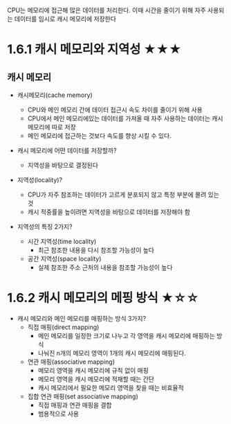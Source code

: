 CPU는 메모리에 접근해 많은 데이터를 처리한다. 이때 시간을 줄이기 위해 자주 사용되는 데이터를 임시로 캐시 메모리에 저장한다

# 1.6.1 캐시 메모리와 지역성 ★★★
## 캐시 메모리 
- 캐시메모리(cache memory)  
	- CPU와 메인 메모리 간에 데이터 접근시 속도 차이를 줄이기 위해 사용
	- CPU에서 메인 메모리에있는 데이터를 가져올 때 자주 사용하는 데이터는 캐시 메모리에 따로 저장
	- 메인 메모리에 접근하는 것보다 속도를 향상 시킬 수 있다.

- 캐시 메모리에 어떤 데이터를 저장할까?
	- 지역성을 바탕으로 결정된다

- 지역성(locality)?
	- CPU가 자주 참조하는 데이터가 고르게 분포되지 않고 특정 부분에 몰려 있는 것
	- 캐시 적중률을 높이려면 지역성을 바탕으로 데이터를 저장해야 함

- 지역성의 특징 2가지?
	- 시간 지역성(time locality)
		- 최근 참조한 내용을 다시 참조할 가능성이 높다
	- 공간 지역성(space locality)
		- 실제 참조한 주소 근처의 내용을 참조할 가능성이 높다
# 1.6.2 캐시 메모리의 메핑 방식 ★☆☆

- 캐시 메모리와 메인 메모리를 매핑하는 방식 3가지?
	- 직접 매핑(direct mapping)
		- 메인 메모리를 일정한 크기로 나누고 각 영역을 캐시 메모리에 매핑하는 방식
		- 나눠진 n개의 메모리 영역이 1개의 캐시 메모리에 매핑된다.
	- 연관 매핑(associative mapping)
		- 메모리 영역을 캐시 메모리에 규칙 없이 매핑
		- 메모리 영역을 캐시 메모리에 적재할 때는 간단
		- 캐시 메모리에서 필요한 메모리 영역을 찾을 때는 비효율적
	- 집합 연관 매핑(set associative mapping)
		- 직접 매핑과 연관 매핑을 결합
		- 범용적으로 사용